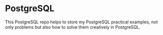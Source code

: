 # PostgreSQL
This PostgreSQL repo helps to store my PostgreSQL practical examples,  not only problems but also how to solve them creatively in PostgreSQL. 
